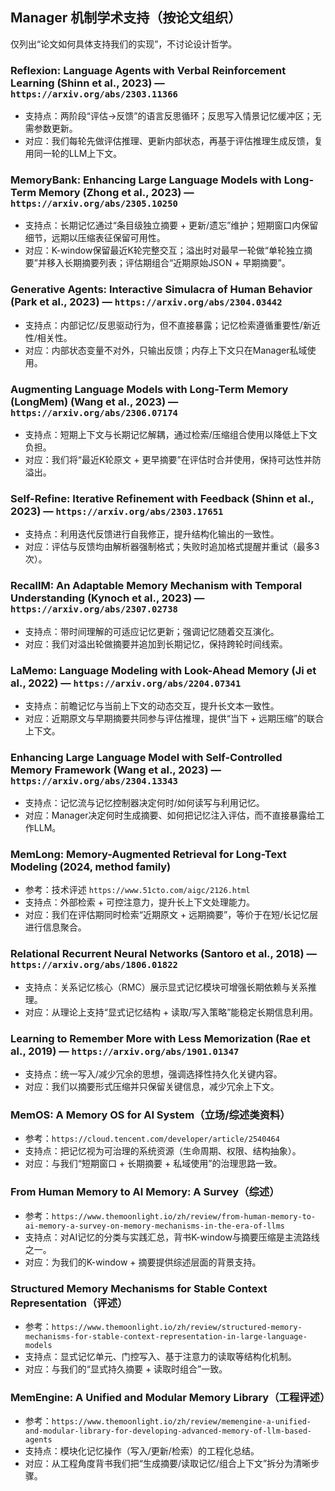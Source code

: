 ## Manager 机制学术支持（按论文组织）

仅列出“论文如何具体支持我们的实现”，不讨论设计哲学。

### Reflexion: Language Agents with Verbal Reinforcement Learning (Shinn et al., 2023) — `https://arxiv.org/abs/2303.11366`
- 支持点：两阶段“评估→反馈”的语言反思循环；反思写入情景记忆缓冲区；无需参数更新。
- 对应：我们每轮先做评估推理、更新内部状态，再基于评估推理生成反馈，复用同一轮的LLM上下文。

### MemoryBank: Enhancing Large Language Models with Long-Term Memory (Zhong et al., 2023) — `https://arxiv.org/abs/2305.10250`
- 支持点：长期记忆通过“条目级独立摘要 + 更新/遗忘”维护；短期窗口内保留细节，远期以压缩表征保留可用性。
- 对应：K-window保留最近K轮完整交互；溢出时对最早一轮做“单轮独立摘要”并移入长期摘要列表；评估期组合“近期原始JSON + 早期摘要”。

### Generative Agents: Interactive Simulacra of Human Behavior (Park et al., 2023) — `https://arxiv.org/abs/2304.03442`
- 支持点：内部记忆/反思驱动行为，但不直接暴露；记忆检索遵循重要性/新近性/相关性。
- 对应：内部状态变量不对外，只输出反馈；内存上下文只在Manager私域使用。

### Augmenting Language Models with Long-Term Memory (LongMem) (Wang et al., 2023) — `https://arxiv.org/abs/2306.07174`
- 支持点：短期上下文与长期记忆解耦，通过检索/压缩组合使用以降低上下文负担。
- 对应：我们将“最近K轮原文 + 更早摘要”在评估时合并使用，保持可达性并防溢出。

### Self-Refine: Iterative Refinement with Feedback (Shinn et al., 2023) — `https://arxiv.org/abs/2303.17651`
- 支持点：利用迭代反馈进行自我修正，提升结构化输出的一致性。
- 对应：评估与反馈均由解析器强制格式；失败时追加格式提醒并重试（最多3次）。

### RecallM: An Adaptable Memory Mechanism with Temporal Understanding (Kynoch et al., 2023) — `https://arxiv.org/abs/2307.02738`
- 支持点：带时间理解的可适应记忆更新；强调记忆随着交互演化。
- 对应：我们对溢出轮做摘要并追加到长期记忆，保持跨轮时间线索。

### LaMemo: Language Modeling with Look-Ahead Memory (Ji et al., 2022) — `https://arxiv.org/abs/2204.07341`
- 支持点：前瞻记忆与当前上下文的动态交互，提升长文本一致性。
- 对应：近期原文与早期摘要共同参与评估推理，提供“当下 + 远期压缩”的联合上下文。

### Enhancing Large Language Model with Self-Controlled Memory Framework (Wang et al., 2023) — `https://arxiv.org/abs/2304.13343`
- 支持点：记忆流与记忆控制器决定何时/如何读写与利用记忆。
- 对应：Manager决定何时生成摘要、如何把记忆注入评估，而不直接暴露给工作LLM。

### MemLong: Memory-Augmented Retrieval for Long-Text Modeling (2024, method family)
- 参考：技术评述 `https://www.51cto.com/aigc/2126.html`
- 支持点：外部检索 + 可控注意力，提升长上下文处理能力。
- 对应：我们在评估期同时检索“近期原文 + 远期摘要”，等价于在短/长记忆层进行信息聚合。

### Relational Recurrent Neural Networks (Santoro et al., 2018) — `https://arxiv.org/abs/1806.01822`
- 支持点：关系记忆核心（RMC）展示显式记忆模块可增强长期依赖与关系推理。
- 对应：从理论上支持“显式记忆结构 + 读取/写入策略”能稳定长期信息利用。

### Learning to Remember More with Less Memorization (Rae et al., 2019) — `https://arxiv.org/abs/1901.01347`
- 支持点：统一写入/减少冗余的思想，强调选择性持久化关键内容。
- 对应：我们以摘要形式压缩并只保留关键信息，减少冗余上下文。

### MemOS: A Memory OS for AI System（立场/综述类资料）
- 参考：`https://cloud.tencent.com/developer/article/2540464`
- 支持点：把记忆视为可治理的系统资源（生命周期、权限、结构抽象）。
- 对应：与我们“短期窗口 + 长期摘要 + 私域使用”的治理思路一致。

### From Human Memory to AI Memory: A Survey（综述）
- 参考：`https://www.themoonlight.io/zh/review/from-human-memory-to-ai-memory-a-survey-on-memory-mechanisms-in-the-era-of-llms`
- 支持点：对AI记忆的分类与实践汇总，背书K-window与摘要压缩是主流路线之一。
- 对应：为我们的K-window + 摘要提供综述层面的背景支持。

### Structured Memory Mechanisms for Stable Context Representation（评述）
- 参考：`https://www.themoonlight.io/zh/review/structured-memory-mechanisms-for-stable-context-representation-in-large-language-models`
- 支持点：显式记忆单元、门控写入、基于注意力的读取等结构化机制。
- 对应：与我们的“显式持久摘要 + 读取时组合”一致。

### MemEngine: A Unified and Modular Memory Library（工程评述）
- 参考：`https://www.themoonlight.io/zh/review/memengine-a-unified-and-modular-library-for-developing-advanced-memory-of-llm-based-agents`
- 支持点：模块化记忆操作（写入/更新/检索）的工程化总结。
- 对应：从工程角度背书我们把“生成摘要/读取记忆/组合上下文”拆分为清晰步骤。




